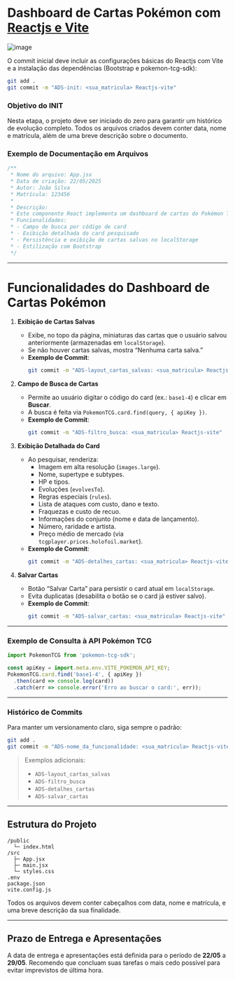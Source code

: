 
# Dashboard de Cartas Pokémon com [Reactjs e Vite](https://pt.vitejs.dev/guide/)

![image](https://github.com/user-attachments/assets/4bf0189c-cc7e-4e45-94ce-9b0929edfc1b)


O commit inicial deve incluir as configurações básicas do Reactjs com Vite e a instalação das dependências (Bootstrap e pokemon-tcg-sdk):

```bash
git add .
git commit -m "ADS-init: <sua_matricula> Reactjs-vite"
```

### Objetivo do INIT  
Nesta etapa, o projeto deve ser iniciado do zero para garantir um histórico de evolução completo. Todos os arquivos criados devem conter data, nome e matrícula, além de uma breve descrição sobre o documento.

### Exemplo de Documentação em Arquivos  
```js
/**
 * Nome do arquivo: App.jsx
 * Data de criação: 22/05/2025
 * Autor: João Silva
 * Matrícula: 123456
 *
 * Descrição:
 * Este componente React implementa um dashboard de cartas do Pokémon TCG.
 * Funcionalidades:
 * - Campo de busca por código de card
 * - Exibição detalhada do card pesquisado
 * - Persistência e exibição de cartas salvas no localStorage
 * - Estilização com Bootstrap
 */
```

---

# Funcionalidades do Dashboard de Cartas Pokémon

1. **Exibição de Cartas Salvas**  
   - Exibe, no topo da página, miniaturas das cartas que o usuário salvou anteriormente (armazenadas em `localStorage`).  
   - Se não houver cartas salvas, mostra “Nenhuma carta salva.”  
   - **Exemplo de Commit**:  
     ```bash
     git commit -m "ADS-layout_cartas_salvas: <sua_matricula> Reactjs-vite"
     ```

2. **Campo de Busca de Cartas**  
   - Permite ao usuário digitar o código do card (ex.: `base1-4`) e clicar em **Buscar**.  
   - A busca é feita via `PokemonTCG.card.find(query, { apiKey })`.  
   - **Exemplo de Commit**:  
     ```bash
     git commit -m "ADS-filtro_busca: <sua_matricula> Reactjs-vite"
     ```

3. **Exibição Detalhada do Card**  
   - Ao pesquisar, renderiza:  
     - Imagem em alta resolução (`images.large`).  
     - Nome, supertype e subtypes.  
     - HP e tipos.  
     - Evoluções (`evolvesTo`).  
     - Regras especiais (`rules`).  
     - Lista de ataques com custo, dano e texto.  
     - Fraquezas e custo de recuo.  
     - Informações do conjunto (nome e data de lançamento).  
     - Número, raridade e artista.  
     - Preço médio de mercado (via `tcgplayer.prices.holofoil.market`).  
   - **Exemplo de Commit**:  
     ```bash
     git commit -m "ADS-detalhes_cartas: <sua_matricula> Reactjs-vite"
     ```

4. **Salvar Cartas**  
   - Botão “Salvar Carta” para persistir o card atual em `localStorage`.  
   - Evita duplicatas (desabilita o botão se o card já estiver salvo).  
   - **Exemplo de Commit**:  
     ```bash
     git commit -m "ADS-salvar_cartas: <sua_matricula> Reactjs-vite"
     ```

---

### Exemplo de Consulta à API Pokémon TCG

```js
import PokemonTCG from 'pokemon-tcg-sdk';

const apiKey = import.meta.env.VITE_POKEMON_API_KEY;
PokemonTCG.card.find('base1-4', { apiKey })
  .then(card => console.log(card))
  .catch(err => console.error('Erro ao buscar o card:', err));
```

---

### Histórico de Commits

Para manter um versionamento claro, siga sempre o padrão:

```bash
git add .
git commit -m "ADS-nome_da_funcionalidade: <sua_matricula> Reactjs-vite"
```

> Exemplos adicionais:  
> - `ADS-layout_cartas_salvas`  
> - `ADS-filtro_busca`  
> - `ADS-detalhes_cartas`  
> - `ADS-salvar_cartas`

---

## Estrutura do Projeto

```text
/public
  └─ index.html
/src
  ├─ App.jsx
  ├─ main.jsx
  └─ styles.css
.env
package.json
vite.config.js
```

Todos os arquivos devem conter cabeçalhos com data, nome e matrícula, e uma breve descrição da sua finalidade.

---

## Prazo de Entrega e Apresentações

A data de entrega e apresentações está definida para o período de 
**22/05** a **29/05**. 
Recomendo que concluam suas tarefas o mais cedo possível para evitar imprevistos de última hora.

